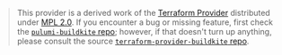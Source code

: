 > This provider is a derived work of the [Terraform Provider](https://github.com/buildkite/terraform-provider-buildkite)
> distributed under [MPL 2.0](https://www.mozilla.org/en-US/MPL/2.0/). If you encounter a bug or missing feature,
> first check the [`pulumi-buildkite` repo](https://github.com/pulumiverse/pulumi-buildkite/issues); however, if that doesn't turn up anything,
> please consult the source [`terraform-provider-buildkite` repo](https://github.com/buildkite/terraform-provider-buildkite/issues).
